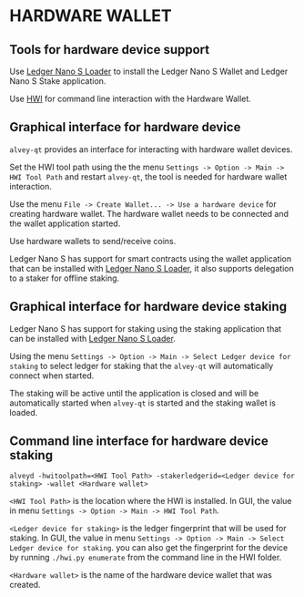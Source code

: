 HARDWARE WALLET
====================

## Tools for hardware device support

Use [Ledger Nano S Loader](https://github.com/AlveyCoin/Alvey-Core-ledger-loader/releases) to install the Ledger Nano S Wallet and Ledger Nano S Stake application.

Use [HWI](https://github.com/AlveyCoin/HWI) for command line interaction with the Hardware Wallet.

## Graphical interface for hardware device

`alvey-qt` provides an interface for interacting with hardware wallet devices.

Set the HWI tool path using the the menu `Settings -> Option -> Main -> HWI Tool Path` and restart `alvey-qt`, the tool is needed for hardware wallet interaction.

Use the menu `File -> Create Wallet... -> Use a hardware device` for creating hardware wallet. The hardware wallet needs to be connected and the wallet application started.

Use hardware wallets to send/receive coins.

Ledger Nano S has support for smart contracts using the wallet application that can be installed with [Ledger Nano S Loader](https://github.com/AlveyCoin/Alvey-Core-ledger-loader/releases), it also supports delegation to a staker for offline staking.

## Graphical interface for hardware device staking

Ledger Nano S has support for staking using the staking application that can be installed with [Ledger Nano S Loader](https://github.com/AlveyCoin/Alvey-Core-ledger-loader/releases).

Using the menu `Settings -> Option -> Main -> Select Ledger device for staking` to select ledger for staking that the `alvey-qt` will automatically connect when started.

The staking will be active until the application is closed and will be automatically started when `alvey-qt` is started and the staking wallet is loaded.

## Command line interface for hardware device staking

`alveyd -hwitoolpath=<HWI Tool Path> -stakerledgerid=<Ledger device for staking> -wallet <Hardware wallet>`

`<HWI Tool Path>` is the location where the HWI is installed. In GUI, the value in menu `Settings -> Option -> Main -> HWI Tool Path`.

`<Ledger device for staking>` is the ledger fingerprint that will be used for staking. In GUI, the value in menu `Settings -> Option -> Main -> Select Ledger device for staking`. you can also get the fingerprint for the device by running `./hwi.py enumerate` from the command line in the HWI folder.

`<Hardware wallet>` is the name of the hardware device wallet that was created.

